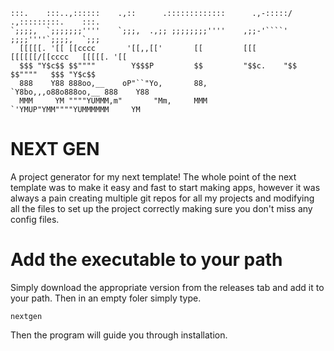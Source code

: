     :::.    :::..,::::::    .,::      .:::::::::::::      .,-:::::/ .,:::::::::.    :::.
    `;;;;,  `;;;;;;;''''    `;;;,  .,;; ;;;;;;;;''''    ,;;-'````'  ;;;;''''`;;;;,  `;;;
      [[[[[. '[[ [[cccc       '[[,,[['       [[         [[[   [[[[[[/[[cccc   [[[[[. '[[
      $$$ "Y$c$$ $$""""        Y$$$P         $$         "$$c.    "$$ $$""""   $$$ "Y$c$$
      888    Y88 888oo,__    oP"``"Yo,       88,         `Y8bo,,,o88o888oo,__ 888    Y88
      MMM     YM """"YUMMM,m"       "Mm,     MMM           `'YMUP"YMM""""YUMMMMMM     YM
# NEXT GEN

A project generator for my next template!
The whole point of the next template was to make it easy and fast to start making apps, however it was always a pain creating multiple git repos for all my projects and modifying all the files to set up the project correctly making sure you don't miss any config files.

# Add the executable to your path
Simply download the appropriate version from the releases tab and add it to your path. Then in an empty foler simply type.
```
nextgen
```
Then the program will guide you through installation.
